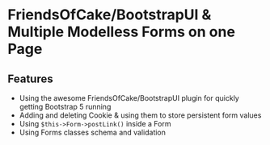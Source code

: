 # FriendsOfCake/BootstrapUI & Multiple Modelless Forms on one Page

## Features
* Using the awesome FriendsOfCake/BootstrapUI plugin for quickly getting Bootstrap 5 running
* Adding and deleting Cookie & using them to store persistent form values
* Using `$this->Form->postLink()` inside a Form
* Using Forms classes schema and validation


